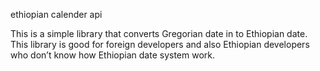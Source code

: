 
ethiopian calender api


This is a simple library that converts Gregorian date in to Ethiopian date. This library is good for foreign developers and also Ethiopian developers who don’t know how Ethiopian date system work.
